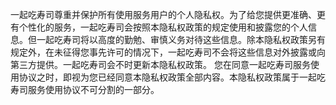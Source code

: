 一起吃寿司尊重并保护所有使用服务用户的个人隐私权。为了给您提供更准确、更有个性化的服务，一起吃寿司会按照本隐私权政策的规定使用和披露您的个人信息。但一起吃寿司将以高度的勤勉、审慎义务对待这些信息。除本隐私权政策另有规定外，在未征得您事先许可的情况下，一起吃寿司不会将这些信息对外披露或向第三方提供。一起吃寿司会不时更新本隐私权政策。 您在同意一起吃寿司服务使用协议之时，即视为您已经同意本隐私权政策全部内容。本隐私权政策属于一起吃寿司服务使用协议不可分割的一部分。
